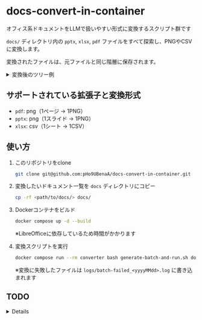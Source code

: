 # docs-convert-in-container

オフィス系ドキュメントをLLMで扱いやすい形式に変換するスクリプト群です

`docs/` ディレクトリ内の `pptx`, `xlsx`, `pdf` ファイルをすべて探索し、PNGやCSVに変換します。

変換されたファイルは、元ファイルと同じ階層に保存されます。
<details>

<summary>変換後のツリー例</summary>

```
docs/
├── presentation.pptx
├── presentation_png/       # presentation.pptxから生成
│   ├── presentation-1.png
│   ├── presentation-2.png
│   └── presentation-3.png
│
├── data.xlsx
├── data_csv/               # data.xlsxから生成
│   ├── data_sheet1.csv
│   └── data_sheet2.csv
│
├── project1/
│   ├── report.pptx
│   ├── report_png/         # report.pptxから生成
│   │   ├── report-1.png
│   │   └── report-2.png
│   │
│   └── analysis.xlsx
│   └── analysis_csv/       # analysis.xlsxから生成
│       └── analysis_sheet1.csv
│
└── archive/
    ├── old_document.pdf
    └── old_document_png/   # old_document.pdfから生成
        ├── old_document-1.png
        └── old_document-2.png
```

</details>

## サポートされている拡張子と変換形式
- `pdf`: png（1ページ -> 1PNG）
- `pptx`: png（1スライド -> 1PNG）
- `xlsx`: csv（1シート -> 1CSV）

## 使い方

1. このリポジトリをclone
   ```bash
   git clone git@github.com:pHo9UBenaA/docs-convert-in-container.git
   ```

2. 変換したいドキュメント一覧を `docs` ディレクトリにコピー
   ```bash
   cp -rf <path/to/docs/> docs/
   ```

3. Dockerコンテナをビルド
   ```bash
   docker compose up -d --build
   ```
   ※LibreOfficeに依存しているため時間がかかります

4. 変換スクリプトを実行
   ```bash
   docker compose run --rm converter bash generate-batch-and-run.sh docs/
   ```
   ※変換に失敗したファイルは `logs/batch-failed_<yyyyMMdd>.log` に書き込まれます

## TODO

<details>

- ワークフローを整える
- `xls`等の拡張子をサポート
- Pythonスクリプトに移行

</details>
